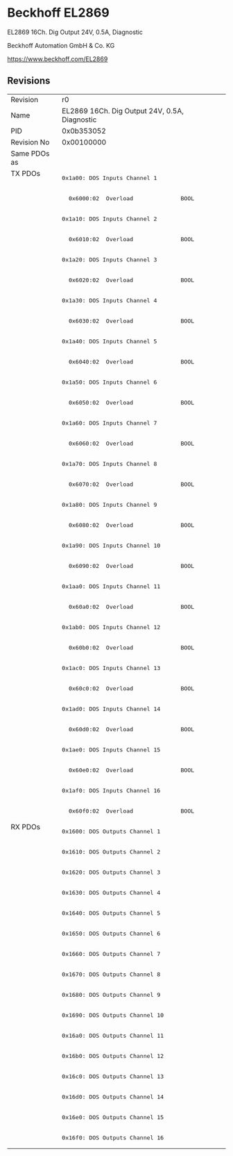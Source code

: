 # Beckhoff EL2869

EL2869 16Ch. Dig Output 24V, 0.5A, Diagnostic

Beckhoff Automation GmbH & Co. KG

https://www.beckhoff.com/EL2869

## Revisions
<table>
<tr >
<td>Revision</td>
<td>r0</td>
</tr>
<tr >
<td>Name</td>
<td>EL2869 16Ch. Dig Output 24V, 0.5A, Diagnostic</td>
</tr>
<tr >
<td>PID</td>
<td>0x0b353052</td>
</tr>
<tr >
<td>Revision No</td>
<td>0x00100000</td>
</tr>
<tr >
<td>Same PDOs as</td>
<td></td>
</tr>
<tr class="txpdo pdosection">
<td rowspan=32 valign=top>TX PDOs</td>
<td><pre>0x1a00: DOS Inputs Channel 1</pre></td>
<td></td>
</tr>
<tr class="txpdo">
<td><pre>  0x6000:02  Overload              BOOL</pre></td>
</tr>
<tr class="txpdo pdosection">
<td><pre>0x1a10: DOS Inputs Channel 2</pre></td>
</tr>
<tr class="txpdo">
<td><pre>  0x6010:02  Overload              BOOL</pre></td>
</tr>
<tr class="txpdo pdosection">
<td><pre>0x1a20: DOS Inputs Channel 3</pre></td>
</tr>
<tr class="txpdo">
<td><pre>  0x6020:02  Overload              BOOL</pre></td>
</tr>
<tr class="txpdo pdosection">
<td><pre>0x1a30: DOS Inputs Channel 4</pre></td>
</tr>
<tr class="txpdo">
<td><pre>  0x6030:02  Overload              BOOL</pre></td>
</tr>
<tr class="txpdo pdosection">
<td><pre>0x1a40: DOS Inputs Channel 5</pre></td>
</tr>
<tr class="txpdo">
<td><pre>  0x6040:02  Overload              BOOL</pre></td>
</tr>
<tr class="txpdo pdosection">
<td><pre>0x1a50: DOS Inputs Channel 6</pre></td>
</tr>
<tr class="txpdo">
<td><pre>  0x6050:02  Overload              BOOL</pre></td>
</tr>
<tr class="txpdo pdosection">
<td><pre>0x1a60: DOS Inputs Channel 7</pre></td>
</tr>
<tr class="txpdo">
<td><pre>  0x6060:02  Overload              BOOL</pre></td>
</tr>
<tr class="txpdo pdosection">
<td><pre>0x1a70: DOS Inputs Channel 8</pre></td>
</tr>
<tr class="txpdo">
<td><pre>  0x6070:02  Overload              BOOL</pre></td>
</tr>
<tr class="txpdo pdosection">
<td><pre>0x1a80: DOS Inputs Channel 9</pre></td>
</tr>
<tr class="txpdo">
<td><pre>  0x6080:02  Overload              BOOL</pre></td>
</tr>
<tr class="txpdo pdosection">
<td><pre>0x1a90: DOS Inputs Channel 10</pre></td>
</tr>
<tr class="txpdo">
<td><pre>  0x6090:02  Overload              BOOL</pre></td>
</tr>
<tr class="txpdo pdosection">
<td><pre>0x1aa0: DOS Inputs Channel 11</pre></td>
</tr>
<tr class="txpdo">
<td><pre>  0x60a0:02  Overload              BOOL</pre></td>
</tr>
<tr class="txpdo pdosection">
<td><pre>0x1ab0: DOS Inputs Channel 12</pre></td>
</tr>
<tr class="txpdo">
<td><pre>  0x60b0:02  Overload              BOOL</pre></td>
</tr>
<tr class="txpdo pdosection">
<td><pre>0x1ac0: DOS Inputs Channel 13</pre></td>
</tr>
<tr class="txpdo">
<td><pre>  0x60c0:02  Overload              BOOL</pre></td>
</tr>
<tr class="txpdo pdosection">
<td><pre>0x1ad0: DOS Inputs Channel 14</pre></td>
</tr>
<tr class="txpdo">
<td><pre>  0x60d0:02  Overload              BOOL</pre></td>
</tr>
<tr class="txpdo pdosection">
<td><pre>0x1ae0: DOS Inputs Channel 15</pre></td>
</tr>
<tr class="txpdo">
<td><pre>  0x60e0:02  Overload              BOOL</pre></td>
</tr>
<tr class="txpdo pdosection">
<td><pre>0x1af0: DOS Inputs Channel 16</pre></td>
</tr>
<tr class="txpdo">
<td><pre>  0x60f0:02  Overload              BOOL</pre></td>
</tr>
<tr class="rxpdo pdosection">
<td rowspan=16 valign=top>RX PDOs</td>
<td><pre>0x1600: DOS Outputs Channel 1</pre></td>
<td></td>
</tr>
<tr class="rxpdo pdosection">
<td><pre>0x1610: DOS Outputs Channel 2</pre></td>
</tr>
<tr class="rxpdo pdosection">
<td><pre>0x1620: DOS Outputs Channel 3</pre></td>
</tr>
<tr class="rxpdo pdosection">
<td><pre>0x1630: DOS Outputs Channel 4</pre></td>
</tr>
<tr class="rxpdo pdosection">
<td><pre>0x1640: DOS Outputs Channel 5</pre></td>
</tr>
<tr class="rxpdo pdosection">
<td><pre>0x1650: DOS Outputs Channel 6</pre></td>
</tr>
<tr class="rxpdo pdosection">
<td><pre>0x1660: DOS Outputs Channel 7</pre></td>
</tr>
<tr class="rxpdo pdosection">
<td><pre>0x1670: DOS Outputs Channel 8</pre></td>
</tr>
<tr class="rxpdo pdosection">
<td><pre>0x1680: DOS Outputs Channel 9</pre></td>
</tr>
<tr class="rxpdo pdosection">
<td><pre>0x1690: DOS Outputs Channel 10</pre></td>
</tr>
<tr class="rxpdo pdosection">
<td><pre>0x16a0: DOS Outputs Channel 11</pre></td>
</tr>
<tr class="rxpdo pdosection">
<td><pre>0x16b0: DOS Outputs Channel 12</pre></td>
</tr>
<tr class="rxpdo pdosection">
<td><pre>0x16c0: DOS Outputs Channel 13</pre></td>
</tr>
<tr class="rxpdo pdosection">
<td><pre>0x16d0: DOS Outputs Channel 14</pre></td>
</tr>
<tr class="rxpdo pdosection">
<td><pre>0x16e0: DOS Outputs Channel 15</pre></td>
</tr>
<tr class="rxpdo pdosection">
<td><pre>0x16f0: DOS Outputs Channel 16</pre></td>
</tr>
</table>
